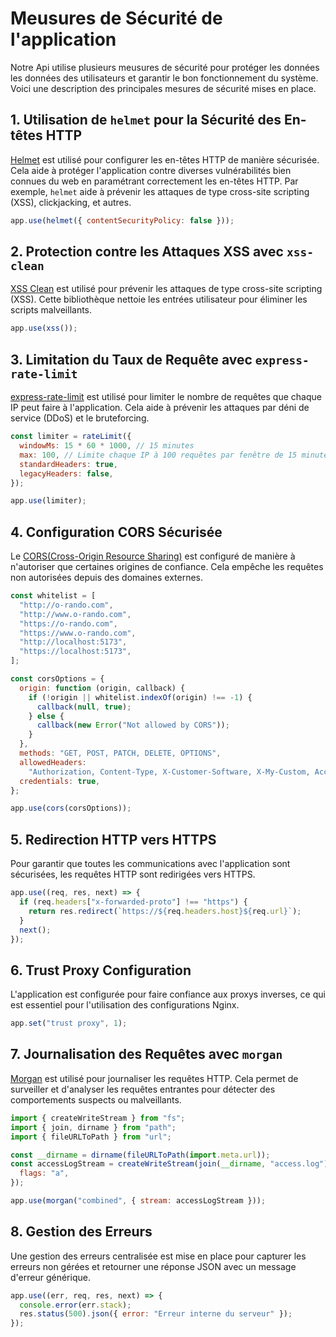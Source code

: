 # Meusures de Sécurité de l'application

Notre Api utilise plusieurs meusures de sécurité pour protéger les données les données des utilisateurs et garantir le bon fonctionnement du système. Voici une description des principales mesures de sécurité mises en place.

## 1. Utilisation de `helmet` pour la Sécurité des En-têtes HTTP

[Helmet](https://github.com/helmetjs/helmet) est utilisé pour configurer les en-têtes HTTP de manière sécurisée. Cela aide à protéger l'application contre diverses vulnérabilités bien connues du web en paramétrant correctement les en-têtes HTTP. Par exemple, `helmet` aide à prévenir les attaques de type cross-site scripting (XSS), clickjacking, et autres.

```javascript
app.use(helmet({ contentSecurityPolicy: false }));
```

## 2. Protection contre les Attaques XSS avec `xss-clean`

[XSS Clean](https://github.com/jsonmaur/xss-clean) est utilisé pour prévenir les attaques de type cross-site scripting (XSS). Cette bibliothèque nettoie les entrées utilisateur pour éliminer les scripts malveillants.

```javascript
app.use(xss());
```

## 3. Limitation du Taux de Requête avec `express-rate-limit`

[express-rate-limit](https://github.com/express-rate-limit/express-rate-limit) est utilisé pour limiter le nombre de requêtes que chaque IP peut faire à l'application. Cela aide à prévenir les attaques par déni de service (DDoS) et le bruteforcing.

```javascript
const limiter = rateLimit({
  windowMs: 15 * 60 * 1000, // 15 minutes
  max: 100, // Limite chaque IP à 100 requêtes par fenêtre de 15 minutes
  standardHeaders: true,
  legacyHeaders: false,
});

app.use(limiter);
```

## 4. Configuration CORS Sécurisée

Le [CORS(Cross-Origin Resource Sharing)](https://developer.mozilla.org/fr/docs/Web/HTTP/CORS) est configuré de manière à n'autoriser que certaines origines de confiance. Cela empêche les requêtes non autorisées depuis des domaines externes.

```javascript
const whitelist = [
  "http://o-rando.com",
  "http://www.o-rando.com",
  "https://o-rando.com",
  "https://www.o-rando.com",
  "http://localhost:5173",
  "https://localhost:5173",
];

const corsOptions = {
  origin: function (origin, callback) {
    if (!origin || whitelist.indexOf(origin) !== -1) {
      callback(null, true);
    } else {
      callback(new Error("Not allowed by CORS"));
    }
  },
  methods: "GET, POST, PATCH, DELETE, OPTIONS",
  allowedHeaders:
    "Authorization, Content-Type, X-Customer-Software, X-My-Custom, Accept, Accept-Language",
  credentials: true,
};

app.use(cors(corsOptions));
```

## 5. Redirection HTTP vers HTTPS

Pour garantir que toutes les communications avec l'application sont sécurisées, les requêtes HTTP sont redirigées vers HTTPS.

```javascript
app.use((req, res, next) => {
  if (req.headers["x-forwarded-proto"] !== "https") {
    return res.redirect(`https://${req.headers.host}${req.url}`);
  }
  next();
});
```

## 6. Trust Proxy Configuration

L'application est configurée pour faire confiance aux proxys inverses, ce qui est essentiel pour l'utilisation des configurations Nginx.

```javascript
app.set("trust proxy", 1);
```

## 7. Journalisation des Requêtes avec `morgan`

[Morgan](https://github.com/expressjs/morgan) est utilisé pour journaliser les requêtes HTTP. Cela permet de surveiller et d'analyser les requêtes entrantes pour détecter des comportements suspects ou malveillants.

```javascript
import { createWriteStream } from "fs";
import { join, dirname } from "path";
import { fileURLToPath } from "url";

const __dirname = dirname(fileURLToPath(import.meta.url));
const accessLogStream = createWriteStream(join(__dirname, "access.log"), {
  flags: "a",
});

app.use(morgan("combined", { stream: accessLogStream }));
```

## 8. Gestion des Erreurs

Une gestion des erreurs centralisée est mise en place pour capturer les erreurs non gérées et retourner une réponse JSON avec un message d'erreur générique.

```javascript
app.use((err, req, res, next) => {
  console.error(err.stack);
  res.status(500).json({ error: "Erreur interne du serveur" });
});
```
